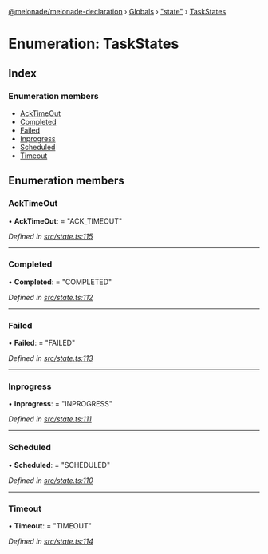 [@melonade/melonade-declaration](../README.md) › [Globals](../globals.md) › ["state"](../modules/_state_.md) › [TaskStates](_state_.taskstates.md)

# Enumeration: TaskStates

## Index

### Enumeration members

* [AckTimeOut](_state_.taskstates.md#acktimeout)
* [Completed](_state_.taskstates.md#completed)
* [Failed](_state_.taskstates.md#failed)
* [Inprogress](_state_.taskstates.md#inprogress)
* [Scheduled](_state_.taskstates.md#scheduled)
* [Timeout](_state_.taskstates.md#timeout)

## Enumeration members

###  AckTimeOut

• **AckTimeOut**: = "ACK_TIMEOUT"

*Defined in [src/state.ts:115](https://github.com/devit-tel/melonade-declaration/blob/f57d96e/src/state.ts#L115)*

___

###  Completed

• **Completed**: = "COMPLETED"

*Defined in [src/state.ts:112](https://github.com/devit-tel/melonade-declaration/blob/f57d96e/src/state.ts#L112)*

___

###  Failed

• **Failed**: = "FAILED"

*Defined in [src/state.ts:113](https://github.com/devit-tel/melonade-declaration/blob/f57d96e/src/state.ts#L113)*

___

###  Inprogress

• **Inprogress**: = "INPROGRESS"

*Defined in [src/state.ts:111](https://github.com/devit-tel/melonade-declaration/blob/f57d96e/src/state.ts#L111)*

___

###  Scheduled

• **Scheduled**: = "SCHEDULED"

*Defined in [src/state.ts:110](https://github.com/devit-tel/melonade-declaration/blob/f57d96e/src/state.ts#L110)*

___

###  Timeout

• **Timeout**: = "TIMEOUT"

*Defined in [src/state.ts:114](https://github.com/devit-tel/melonade-declaration/blob/f57d96e/src/state.ts#L114)*
